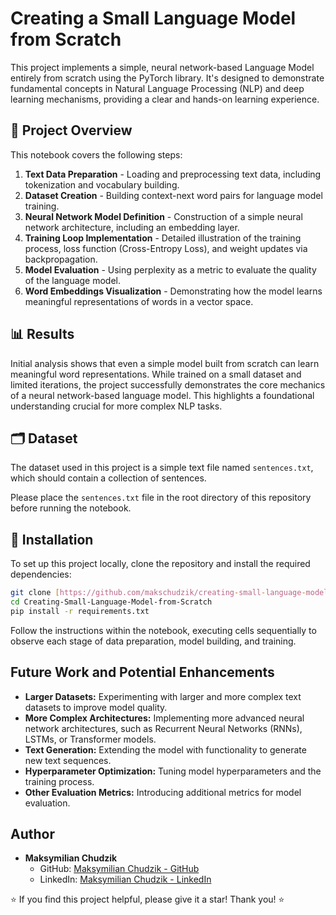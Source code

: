 # Creating a Small Language Model from Scratch

This project implements a simple, neural network-based Language Model entirely from scratch using the PyTorch library. It's designed to demonstrate fundamental concepts in Natural Language Processing (NLP) and deep learning mechanisms, providing a clear and hands-on learning experience.

## 🚀 Project Overview

This notebook covers the following steps:
1.  **Text Data Preparation** - Loading and preprocessing text data, including tokenization and vocabulary building.
2.  **Dataset Creation** - Building context-next word pairs for language model training.
3.  **Neural Network Model Definition** - Construction of a simple neural network architecture, including an embedding layer.
4.  **Training Loop Implementation** - Detailed illustration of the training process, loss function (Cross-Entropy Loss), and weight updates via backpropagation.
5.  **Model Evaluation** - Using perplexity as a metric to evaluate the quality of the language model.
6.  **Word Embeddings Visualization** - Demonstrating how the model learns meaningful representations of words in a vector space.

## 📊 Results

Initial analysis shows that even a simple model built from scratch can learn meaningful word representations. While trained on a small dataset and limited iterations, the project successfully demonstrates the core mechanics of a neural network-based language model. This highlights a foundational understanding crucial for more complex NLP tasks.

## 🗂️ Dataset

The dataset used in this project is a simple text file named `sentences.txt`, which should contain a collection of sentences.

Please place the `sentences.txt` file in the root directory of this repository before running the notebook.

## 🔧 Installation

To set up this project locally, clone the repository and install the required dependencies:

```bash
git clone [https://github.com/makschudzik/creating-small-language-model-from-scratch.git](https://github.com/makschudzik/creating-small-language-model-from-scratch.git) # Adjust if your repo name is different
cd Creating-Small-Language-Model-from-Scratch
pip install -r requirements.txt
```

Follow the instructions within the notebook, executing cells sequentially to observe each stage of data preparation, model building, and training.

## Future Work and Potential Enhancements

* **Larger Datasets:** Experimenting with larger and more complex text datasets to improve model quality.
* **More Complex Architectures:** Implementing more advanced neural network architectures, such as Recurrent Neural Networks (RNNs), LSTMs, or Transformer models.
* **Text Generation:** Extending the model with functionality to generate new text sequences.
* **Hyperparameter Optimization:** Tuning model hyperparameters and the training process.
* **Other Evaluation Metrics:** Introducing additional metrics for model evaluation.

## Author

* **Maksymilian Chudzik**
    * GitHub: [Maksymilian Chudzik - GitHub](https://github.com/makschudzik)
    * LinkedIn: [Maksymilian Chudzik - LinkedIn](https://www.linkedin.com/in/maksymilian-chudzik-429a59366/)

⭐ If you find this project helpful, please give it a star! Thank you! ⭐
